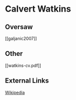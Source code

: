 # Calvert Watkins
## Oversaw
[[galjanic2007]]

## Other
[[watkins-cv.pdf]]
## External Links
[Wikipedia](https://en.wikipedia.org/wiki/Calvert-Watkins)

